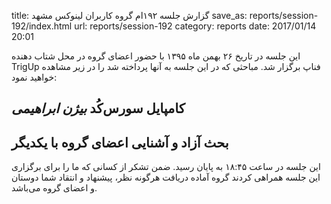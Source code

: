title: گزارش جلسه ۱۹۲ام گروه کاربران لینوکس مشهد
save_as: reports/session-192/index.html
url: reports/session-192
category: reports
date: 2017/01/14 20:01

این جلسه در تاریخ ۲۶ بهمن ماه ۱۳۹۵ با حضور اعضای گروه در محل شتاب دهنده TrigUp فناپ برگزار شد. مباحثی که در این جلسه به آنها پرداخته شد را در زیر مشاهده خواهید نمود:

## کامپایل سورس‌کُد *بیژن ابراهیمی*
## بحث آزاد و آشنایی اعضای گروه با یکدیگر

این جلسه در ساعت ۱۸:۴۵ به پایان رسید. ضمن تشکر از کسانی که ما را برای برگزاری این جلسه همراهی کردند گروه آماده دریافت هرگونه نظر، پیشنهاد و انتقاد شما دوستان و اعضای گروه می‌باشد.

